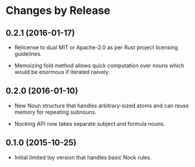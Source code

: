# Changes by Release

## 0.2.1 (2016-01-17)

- Relicense to dual MIT or Apache-2.0 as per Rust project licensing
  guidelines.

- Memoizing fold method allows quick computation over nouns which
  would be enormous if iterated naively.

## 0.2.0 (2016-01-10)

- New Noun structure that handles arbitrary-sized atoms and can
  reuse memory for repeating subnouns.

- Nocking API now takes separate subject and formula nouns.

## 0.1.0 (2015-10-25)

- Initial limited toy version that handles basic Nock rules.

